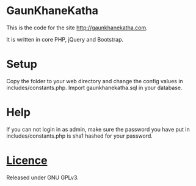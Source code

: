 GaunKhaneKatha
==============

This is the code for the site http://gaunkhanekatha.com. 

It is written in core PHP, jQuery and Bootstrap.

Setup
=============
Copy the folder to your web directory and change the config values in includes/constants.php. Import gaunkhanekatha.sql in your database.

Help
============
If you can not login in as admin, make sure the password you have put in includes/constants.php is sha1 hashed for your password.

<a href="https://github.com/guptasushil/GaunKhaneKatha/blob/master/LICENSE">Licence<a>
=============
Released under GNU GPLv3.
